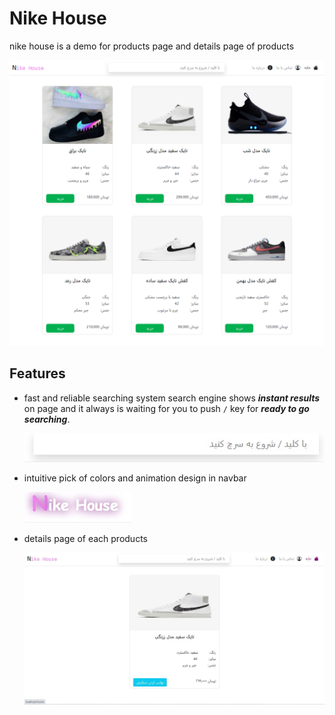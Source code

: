 # Nike House
nike house is a demo for products page and details page of products 

<img src="screenshots/home.png">

## Features

- fast and reliable searching system 
  search engine shows ***instant results*** on page and it always is waiting for you to push `/` key for ***ready to go searching***.

   ![ready to go search](screenshots/instant-search.jpg)
 - intuitive pick of colors and animation design in navbar 

   ![logo animation](screenshots/animation.jpg)

- details page of each products 

   ![products details](screenshots/details.jpg)